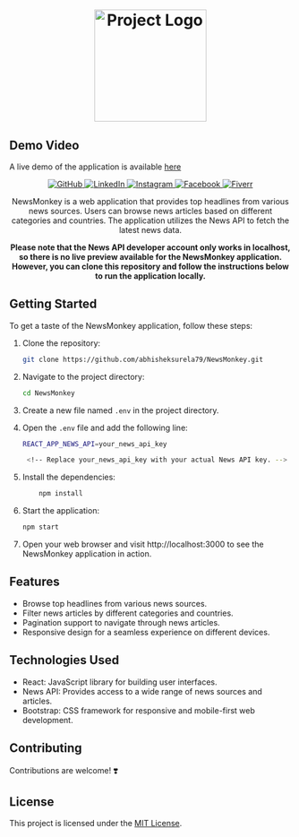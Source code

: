 <h1 align="center">
  <img src="https://files.mastodon.social/media_attachments/files/110/513/212/080/285/416/original/0e829e22dca0575e.png" alt="Project Logo" width="200">
</h1>


## Demo Video

A live demo of the application is available [here](https://files.mastodon.social/media_attachments/files/110/514/476/479/846/824/original/82428d9038e593bc.mp4)



<p align="center">
  <a href="https://github.com/abhisheksurela79" target="_blank">
    <img src="https://img.shields.io/badge/GitHub-abhisheksurela79-blue.svg?logo=github" alt="GitHub">
  </a>
  <a href="https://www.linkedin.com/in/abhisheksurela79" target="_blank">
    <img src="https://img.shields.io/badge/LinkedIn-Abhishek%20Surela-blue.svg?logo=linkedin" alt="LinkedIn">
  </a>
  <a href="https://www.instagram.com/abhi_81718" target="_blank">
    <img src="https://img.shields.io/badge/Instagram-abhi__81718-orange.svg?logo=instagram" alt="Instagram">
  </a>
  <a href="https://www.facebook.com/abhii.abhishekk" target="_blank">
    <img src="https://img.shields.io/badge/Facebook-abhii.abhishekk-blue.svg?logo=facebook" alt="Facebook">
  </a>
  <a href="https://www.fiverr.com/users/toscanioliviero" target="_blank">
    <img src="https://img.shields.io/badge/Fiverr-toscanioliviero-brightgreen.svg?logo=fiverr" alt="Fiverr">
  </a>
</p>



<p align="center">
  NewsMonkey is a web application that provides top headlines from various news sources. Users can browse news articles based on different categories and countries. The application utilizes the News API to fetch the latest news data.
</p>

<p align="center">
    <strong>
        Please note that the News API developer account only works in localhost, so there is no live preview available for the NewsMonkey application. However, you can clone this repository and follow the instructions below to run the application locally.
    </strong>
</p>


## Getting Started

To get a taste of the NewsMonkey application, follow these steps:

1. Clone the repository:

   ```bash
   git clone https://github.com/abhisheksurela79/NewsMonkey.git

2. Navigate to the project directory:

   ```bash
   cd NewsMonkey


3. Create a new file named `.env` in the project directory.

4. Open the `.env` file and add the following line:

   ```bash
   REACT_APP_NEWS_API=your_news_api_key

    <!-- Replace your_news_api_key with your actual News API key. -->

5. Install the dependencies:

    ``` bash
        npm install

6. Start the application:

    ```bash
    npm start


7. Open your web browser and visit http://localhost:3000 to see the NewsMonkey application in action.


## Features

- Browse top headlines from various news sources.
- Filter news articles by different categories and countries.
- Pagination support to navigate through news articles.
- Responsive design for a seamless experience on different devices.

## Technologies Used

- React: JavaScript library for building user interfaces.
- News API: Provides access to a wide range of news sources and articles.
- Bootstrap: CSS framework for responsive and mobile-first web development.


## Contributing

Contributions are welcome! ❣️

## License

This project is licensed under the [MIT License](LICENSE).
